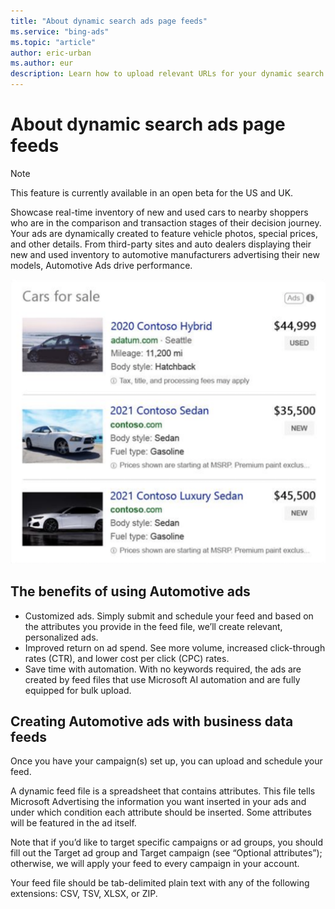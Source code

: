 ```yaml
---
title: "About dynamic search ads page feeds"
ms.service: "bing-ads"
ms.topic: "article"
author: eric-urban
ms.author: eur
description: Learn how to upload relevant URLs for your dynamic search ad campaigns with page feeds.
---
```

# About dynamic search ads page feeds

> [!NOTE]
> This feature is currently available in an open beta for the US and UK.

Showcase real-time inventory of new and used cars to nearby shoppers who are in the comparison and transaction stages of their decision journey. Your ads are dynamically created to feature vehicle photos, special prices, and other details. From third-party sites and auto dealers displaying their new and used inventory to automotive manufacturers advertising their new models, Automotive Ads drive performance.

![Automotive ads example](media/automotive-ads.png "Automotive ads example")  

## The benefits of using Automotive ads

- Customized ads. Simply submit and schedule your feed and based on the attributes you provide in the feed file, we’ll create relevant, personalized ads.
- Improved return on ad spend. See more volume, increased click-through rates (CTR), and lower cost per click (CPC) rates.
- Save time with automation. With no keywords required, the ads are created by feed files that use Microsoft AI automation and are fully equipped for bulk upload.


## Creating Automotive ads with business data feeds

Once you have your campaign(s) set up, you can upload and schedule your feed.

A dynamic feed file is a spreadsheet that contains attributes. This file tells Microsoft Advertising the information you want inserted in your ads and under which condition each attribute should be inserted. Some attributes will be featured in the ad itself.

Note that if you’d like to target specific campaigns or ad groups, you should fill out the Target ad group and Target campaign (see “Optional attributes”); otherwise, we will apply your feed to every campaign in your account.

Your feed file should be tab-delimited plain text with any of the following extensions: CSV, TSV, XLSX, or ZIP.
